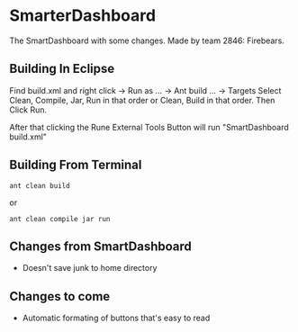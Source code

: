 # SmarterDashboard
The SmartDashboard with some changes.  Made by team 2846: Firebears.

## Building In Eclipse

Find build.xml and right click -> Run as ... -> Ant build ... -> Targets
Select Clean, Compile, Jar, Run in that order or Clean, Build in that order.
Then Click Run.

After that clicking the Rune External Tools Button will run "SmartDashboard build.xml"

## Building From Terminal

````
ant clean build
````

or

````
ant clean compile jar run
````

## Changes from SmartDashboard

- Doesn't save junk to home directory

## Changes to come

- Automatic formating of buttons that's easy to read
